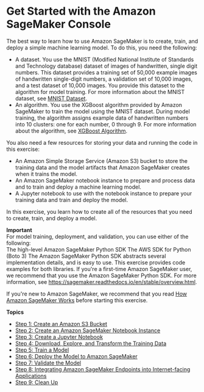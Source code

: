 # Get Started with the Amazon SageMaker Console<a name="gs-console"></a>

The best way to learn how to use Amazon SageMaker is to create, train, and deploy a simple machine learning model\. To do this, you need the following:
+ A dataset\. You use the MNIST \(Modified National Institute of Standards and Technology database\) dataset of images of handwritten, single digit numbers\. This dataset provides a training set of 50,000 example images of handwritten single\-digit numbers, a validation set of 10,000 images, and a test dataset of 10,000 images\. You provide this dataset to the algorithm for model training\. For more information about the MNIST dataset, see [MNIST Dataset](http://yann.lecun.com/exdb/mnist/)\.
+ An algorithm\. You use the XGBoost algorithm provided by Amazon SageMaker to train the model using the MNIST dataset\. During model training, the algorithm assigns example data of handwritten numbers into 10 clusters: one for each number, 0 through 9\. For more information about the algorithm, see [XGBoost Algorithm](xgboost.md)\.

You also need a few resources for storing your data and running the code in this exercise:
+ An Amazon Simple Storage Service \(Amazon S3\) bucket to store the training data and the model artifacts that Amazon SageMaker creates when it trains the model\.
+ An Amazon SageMaker notebook instance to prepare and process data and to train and deploy a machine learning model\.
+ A Jupyter notebook to use with the notebook instance to prepare your training data and train and deploy the model\.

In this exercise, you learn how to create all of the resources that you need to create, train, and deploy a model\. 

**Important**  
For model training, deployment, and validation, you can use either of the following:  
The high\-level Amazon SageMaker Python SDK
The AWS SDK for Python \(Boto 3\)
The Amazon SageMaker Python SDK abstracts several implementation details, and is easy to use\. This exercise provides code examples for both libraries\. If you're a first\-time Amazon SageMaker user, we recommend that you use the Amazon SageMaker Python SDK\. For more information, see [https://sagemaker\.readthedocs\.io/en/stable/overview\.html](https://sagemaker.readthedocs.io/en/stable/overview.html)\.

If you're new to Amazon SageMaker, we recommend that you read [How Amazon SageMaker Works](how-it-works.md) before starting this exercise\.

**Topics**
+ [Step 1: Create an Amazon S3 Bucket](gs-config-permissions.md)
+ [Step 2: Create an Amazon SageMaker Notebook Instance](gs-setup-working-env.md)
+ [Step 3: Create a Jupyter Notebook](ex1-prepare.md)
+ [Step 4: Download, Explore, and Transform the Training Data](ex1-preprocess-data.md)
+ [Step 5: Train a Model](ex1-train-model.md)
+ [Step 6: Deploy the Model to Amazon SageMaker](ex1-model-deployment.md)
+ [Step 7: Validate the Model](ex1-test-model.md)
+ [Step 8: Integrating Amazon SageMaker Endpoints into Internet\-facing Applications](getting-started-client-app.md)
+ [Step 9: Clean Up](ex1-cleanup.md)